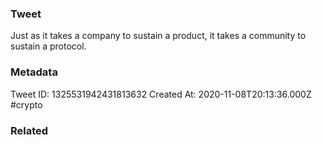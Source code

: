 ### Tweet
Just as it takes a company to sustain a product, it takes a community to sustain a protocol.

### Metadata
Tweet ID: 1325531942431813632
Created At: 2020-11-08T20:13:36.000Z
#crypto

### Related

